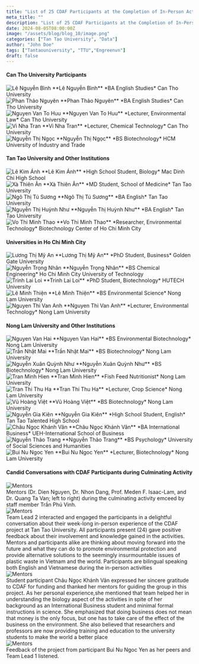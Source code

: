 ```yaml
---
title: "List of 25 CDAF Participants at the Completion of In-Person Activities"
meta_title: ""
description: "List of 25 CDAF Participants at the Completion of In-Person Activities"
date: 2024-08-05T08:00:00Z
image: "/assets/blog/blog_10/image.png"
categories: ["Tan Tao University", "Data"]
author: "John Doe"
tags: ["Tantaouniversity", "TTU","Engreenvn"]
draft: false
---
```


#### Can Tho University Participants

<div class="image-grid-1-container">
  <div class="image-grid-1">
    <div class="image-item">
      <img src="/assets/blog/blog_10/image_1_afe313b04d72.jpeg" alt="Lê Nguyễn Bình" />
      **Lê Nguyễn Bình**
      *BA English Studies*
      Can Tho University
    </div>
    <div class="image-item">
      <img src="/assets/blog/blog_10/image_1_dfa4fc62a50c.jpeg" alt="Phan Thảo Nguyên" />
      **Phan Thảo Nguyên**
      *BA English Studies*
      Can Tho University
    </div>
    <div class="image-item">
      <img src="/assets/blog/blog_10/image_1_a17e8da8a70e.jpeg" alt="Nguyen Van To Huu" />
      **Nguyen Van To Huu**
      *Lecturer, Environmental Law*
      Can Tho University
    </div>
    <div class="image-item">
      <img src="/assets/blog/blog_10/image_1_c666b7d33a63.jpeg" alt="Vi Nha Tran" />
      **Vi Nha Tran**
      *Lecturer, Chemical Technology*
      Can Tho University
    </div>
    <div class="image-item">
      <img src="/assets/blog/blog_10/image_1_3faa92c77447.jpeg" alt="Nguyễn Thị Ngọc" />
      **Nguyễn Thị Ngọc**
      *BS Biotechnology*
      HCM University of Industry and Trade
    </div>
  </div>
</div>


#### Tan Tao University and Other Institutions
<div class="image-grid-1-container">
  <div class="image-grid-1">
    <div class="image-item">
      <img src="/assets/blog/blog_10/image_1_74ea34d29683.jpeg" alt="Lê Kim Ánh" />
      **Lê Kim Ánh**
      *High School Student, Biology*
      Mac Dinh Chi High School
    </div>
    <div class="image-item">
      <img src="/assets/blog/blog_10/image_1_8a2ee331ee5e.jpeg" alt="Xà Thiên Ân" />
      **Xà Thiên Ân**
      *MD Student, School of Medicine*
      Tan Tao University
    </div>
    <div class="image-item">
      <img src="/assets/blog/blog_10/image_1_e62c52015464.jpeg" alt="Ngô Thị Tú Sương" />
      **Ngô Thị Tú Sương**
      *BA English*
      Tan Tao University
    </div>
    <div class="image-item">
      <img src="/assets/blog/blog_10/image_1_9b0f861e7719.jpeg" alt="Nguyễn Thị Huỳnh Như" />
      **Nguyễn Thị Huỳnh Như**
      *BA English*
      Tan Tao University
    </div>
    <div class="image-item">
      <img src="/assets/blog/blog_10/image_1_c46227b05504.jpeg" alt="Vo Thi Minh Thao" />
      **Vo Thi Minh Thao**
      *Researcher, Environmental Technology* 
      Biotechnology Center of Ho Chi Minh City
    </div>
  </div>
</div>

#### Universities in Ho Chi Minh City
<div class="image-grid-1-container">
  <div class="image-grid-1">
    <div class="image-item">
      <img src="/assets/blog/blog_10/image_1_39ebc79fc990.jpeg" alt="Lương Thị Mỹ An" />
      **Lương Thị Mỹ An**
      *PhD Student, Business*
      Golden Gate University
    </div>
    <div class="image-item">
      <img src="/assets/blog/blog_10/image_1_c666b7d33a63.jpeg" alt="Nguyễn Trọng Nhân" />
      **Nguyễn Trọng Nhân**
      *BS Chemical Engineering*
      Ho Chi Minh City University of Technology
    </div>
    <div class="image-item">
      <img src="/assets/blog/blog_10/image_1_55d4f044dbd3.jpeg" alt="Trinh Lai Loi" />
      **Trinh Lai Loi**
      *PhD Student, Biotechnology*
      HUTECH University
    </div>
    <div class="image-item">
      <img src="/assets/blog/blog_10/image_1_6f6bb0c01dd6.jpeg" alt="Lê Minh Thiện" />
      **Lê Minh Thiện**
      *BS Environmental Science*
      Nong Lam University
    </div>
    <div class="image-item">
      <img src="/assets/blog/blog_10/image_1_54f82ce9c78b.jpeg" alt="Nguyen Thi Van Anh" />
      **Nguyen Thi Van Anh**
      *Lecturer, Environmental Technology*
      Nong Lam University
    </div>
  </div>
</div>

#### Nong Lam University and Other Institutions
<div class="image-grid-1-container">
  <div class="image-grid-1">
    <div class="image-item">
      <img src="/assets/blog/blog_10/image_2_fbec45168208.jpeg" alt="Nguyen Van Hai" />
      **Nguyen Van Hai**
      *BS Environmental Biotechnology*
      Nong Lam University
    </div>
    <div class="image-item">
      <img src="/assets/blog/blog_10/image_2_2b62cfb2e78e.jpeg" alt="Trần Nhật Mai" />
      **Trần Nhật Mai**
      *BS Biotechnology*
      Nong Lam University
    </div>
    <div class="image-item">
      <img src="/assets/blog/blog_10/image_2_872b07f8eaee.jpeg" alt="Nguyễn Xuân Quỳnh Như" />
      **Nguyễn Xuân Quỳnh Như**
      *BS Biotechnology*
      Nong Lam University
    </div>
    <div class="image-item">
      <img src="/assets/blog/blog_10/image_2_60b37ab2cab1.jpeg" alt="Tran Minh Hien" />
      **Tran Minh Hien**
      *Fish Feed Nutritionist*
      Nong Lam University
    </div>
    <div class="image-item">
      <img src="/assets/blog/blog_10/image_2_59a522f162ea.jpeg" alt="Tran Thi Thu Ha" />
      **Tran Thi Thu Ha**
      *Lecturer, Crop Science*
      Nong Lam University
    </div>
  </div>
</div>
<div class="image-grid-1-container">
<div class="image-grid-1">
  <div class="image-item">
    <img src="/assets/blog/blog_10/image_2_56a257209ca0.jpeg" alt="Vũ Hoàng Việt" />
    **Vũ Hoàng Việt**
    *BS Biotechnology*
    Nong Lam University
  </div>
  <div class="image-item">
    <img src="/assets/blog/blog_10/image_2_2c9fb1f7fca0.jpeg" alt="Nguyễn Gia Kiên" />
    **Nguyễn Gia Kiên**
    *High School Student, English*
    Tan Tao Talented High School
  </div>
  <div class="image-item">
    <img src="/assets/blog/blog_10/image_2_b26cb181c33d.jpeg" alt="Châu Ngọc Khánh Vân" />
    **Châu Ngọc Khánh Vân**
    *BA International Business*
    UEH-International School of Business
  </div>
  <div class="image-item">
    <img src="/assets/blog/blog_10/image_2_5d98b17867c2.jpeg" alt="Nguyễn Thảo Trang" />
    **Nguyễn Thảo Trang**
    *BS Psychology*
    University of Social Sciences and Humanities
  </div>
  <div class="image-item">
    <img src="/assets/blog/blog_10/image_2_8b506729af46.jpeg" alt="Bui Nu Ngoc Yen" />
    **Bui Nu Ngoc Yen**
    *Lecturer, Biotechnology*
    Nong Lam University
  </div>
</div>
</div>

#### Candid Conversations with CDAF Participants during Culminating Activity 

<div class="center-image">
  <img src="/assets/blog/blog_10/image_2_814aaa33eab6.jpeg" alt="Mentors" />
</div>
Mentors (Dr. Dien Nguyen, Dr. Nhon Dang, Prof. Meden F. Isaac-Lam, and Dr. Quang Ta Van; left to right) during the culminating activity emceed by staff member Trần Phú Vinh.
<div class="center-image">
  <img src="/assets/blog/blog_10/image_3_ef6ed0595b8c.jpeg" alt="Mentors" />
</div>
Team Lead 2 interacted and engaged the participants in a delightful conversation about their 
week-long  in-person  experience  of  the  CDAF  project  at  Tan  Tao  University.  All  participants present  (24)  gave  positive  feedback  about  their  involvement  and  knowledge  gained in the activities. Mentors and participants alike are thinking about moving forward into the future and what  they  can  do  to  promote  environmental  protection  and  provide  alternative  solutions to the  seemingly  insurmountable  issues  of  plastic  waste  in  Vietnam  and  the  world.  Participants 
are bilingual speaking both English and Vietnamese during the in-person activities  

<div class="center-image">
  <img src="/assets/blog/blog_10/image_3_c79271e6c9ff.jpeg" alt="Mentors" />
</div>
Student participant Châu Ngọc Khánh Vân expressed her sincere gratitude to CDAF for funding 
and  thanked  her  mentors  for  guiding  the  group  in  this  project.  As  her  personal  experience,she mentioned that team helped her in understanding the biology aspect of the activities in spite of her background as an International Business student and minimal formal instructions 
in science. She emphasized that doing business does not mean that money is the only focus, 
but one has to take care of the effect of the business on the environment. She also believed 
that  researchers  and  professors  are  now  providing  training  and  education  to  the  university students to make the world a better place
<div class="center-image">
  <img src="/assets/blog/blog_10/image_3_fde5946e7070.jpeg" alt="Mentors" />
</div>
Feedback of the project from participant Bui Nu Ngoc Yen as her peers and Team Lead 1 listened.